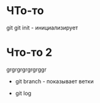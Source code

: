 # ЧТо-то

git
git init - инициализирует


# Что-то 2
grgrgrgrgrgrggr
* git branch - показывает ветки

* git log